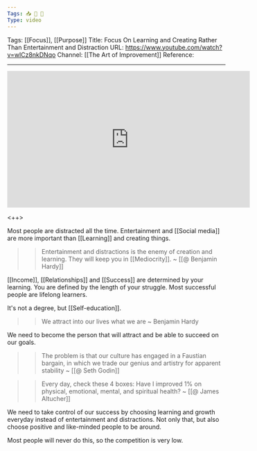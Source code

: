```yaml
---
Tags: 📥 🎥 🔴
Type: video
---
```


Tags: [[Focus]], [[Purpose]]
Title: Focus On Learning and Creating Rather Than Entertainment and Distraction
URL: https://www.youtube.com/watch?v=wlCz8nkDNqo
Channel: [[The Art of Improvement]]
Reference: 

---

<center>
	<iframe width="560" height="315" src="https://www.youtube.com/embed/wlCz8nkDNqo" frameborder="0" allow="accelerometer; autoplay; encrypted-media; gyroscope; picture-in-picture" allow-fullscreen></iframe>
</center>

<++>

Most people are distracted all the time. Entertainment and [[Social media]] are more important than [[Learning]] and creating things.

>> Entertainment and distractions is the enemy of creation and learning. They will keep you in [[Mediocrity]].
>> ~ [[@ Benjamin Hardy]]

[[Income]], [[Relationships]] and [[Success]] are determined by your learning. You are defined by the length of your struggle. Most successful people are lifelong learners.

It's not a degree, but [[Self-education]].

>> We attract into our lives what we are
>> ~ Benjamin Hardy

We need to become the person that will attract and be able to succeed on our goals.

>> The problem is that our culture has engaged in a Faustian bargain, in which we trade our genius and artistry for apparent stability
>> ~ [[@ Seth Godin]]

>> Every day, check these 4 boxes: Have I improved 1% on physical, emotional, mental, and spiritual health?
>> ~ [[@ James Altucher]]

We need to take control of our success by choosing learning and growth everyday instead of entertainment and distractions. Not only that, but also choose positive and like-minded people to be around.

Most people will never do this, so the competition is very low.